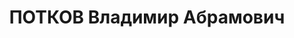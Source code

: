 ---
title: ПОТКОВ Владимир Абрамович
description: возможно, в 1905 преподаватель 1-й Бакинской мужской гимназии
---